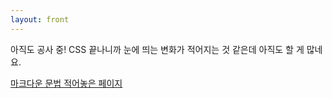 ```yaml
---
layout: front
---
```


아직도 공사 중! CSS 끝나니까 눈에 띄는 변화가 적어지는 것 같은데 아직도 할 게 많네요.

[마크다운 문법 적어놓은 페이지](/syntax.html)